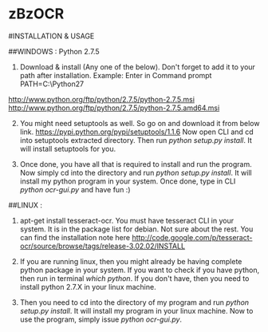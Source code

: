 zBzOCR
======


#INSTALLATION & USAGE

##WINDOWS :
Python 2.7.5

1. Download & install (Any one of the below). Don't forget to add it to your path after installation. Example: Enter in Command prompt PATH=C:\Python27

http://www.python.org/ftp/python/2.7.5/python-2.7.5.msi
http://www.python.org/ftp/python/2.7.5/python-2.7.5.amd64.msi

2. You might need setuptools as well. So go on and download it from below link.
https://pypi.python.org/pypi/setuptools/1.1.6
Now open CLI and cd into setuptools extracted directory. Then run *python setup.py install*. It will install setuptools for you.

3. Once done, you have all that is required to install and run the program. 
Now simply cd into the directory and run *python setup.py install*. It will install my python program in your system. Once done, type in CLI *python ocr-gui.py* and have fun :)

##LINUX :


1. apt-get install tesseract-ocr. You must have tesseract CLI in your system. It is in the package list for debian. Not sure about the rest. You can find the installation note here http://code.google.com/p/tesseract-ocr/source/browse/tags/release-3.02.02/INSTALL

2. If you are running linux, then you might already be having complete python package in your system. If you want to check if you have python, then run in terminal *which python*. If you don't have, then you need to install python 2.7.X in your linux machine. 

3. Then you need to cd into the directory of my program and run *python setup.py install*. It will install my program in your linux machine. Now to use the program, simply issue *python ocr-gui.py*.

